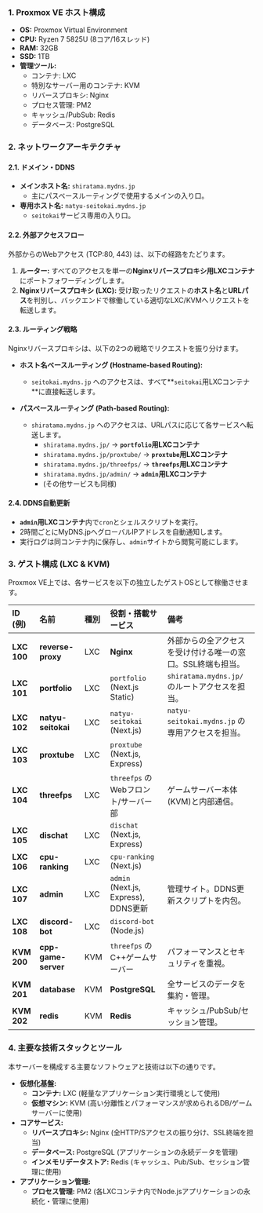 ### 1. Proxmox VE ホスト構成

- **OS:** Proxmox Virtual Environment
- **CPU:** Ryzen 7 5825U (8コア/16スレッド)
- **RAM:** 32GB
- **SSD:** 1TB
-   **管理ツール:**
    -   コンテナ: LXC
    -   特別なサーバー用のコンテナ: KVM
    -   リバースプロキシ: Nginx
    -   プロセス管理: PM2
    -   キャッシュ/PubSub: Redis
    -   データベース: PostgreSQL

### 2. ネットワークアーキテクチャ

#### 2.1. ドメイン・DDNS

- **メインホスト名:** `shiratama.mydns.jp`
  - 主にパスベースルーティングで使用するメインの入り口。
- **専用ホスト名:** `natyu-seitokai.mydns.jp`
  - `seitokai`サービス専用の入り口。

#### 2.2. 外部アクセスフロー

外部からのWebアクセス (TCP:80, 443) は、以下の経路をたどります。

1. **ルーター:** すべてのアクセスを単一の**Nginxリバースプロキシ用LXCコンテナ**にポートフォワーディングします。
2. **Nginxリバースプロキシ (LXC):** 受け取ったリクエストの**ホスト名**と**URLパス**を判別し、バックエンドで稼働している適切なLXC/KVMへリクエストを転送します。

#### 2.3. ルーティング戦略

Nginxリバースプロキシは、以下の2つの戦略でリクエストを振り分けます。

- **ホスト名ベースルーティング (Hostname-based Routing):**
  - `seitokai.mydns.jp` へのアクセスは、すべて**`seitokai`用LXCコンテナ**に直接転送します。

- **パスベースルーティング (Path-based Routing):**
  - `shiratama.mydns.jp` へのアクセスは、URLパスに応じて各サービスへ転送します。
    - `shiratama.mydns.jp/` → **`portfolio`用LXCコンテナ**
    - `shiratama.mydns.jp/proxtube/` → **`proxtube`用LXCコンテナ**
    - `shiratama.mydns.jp/threefps/` → **`threefps`用LXCコンテナ**
    - `shiratama.mydns.jp/admin/` → **`admin`用LXCコンテナ**
    - (その他サービスも同様)

#### 2.4. DDNS自動更新

- **`admin`用LXCコンテナ**内で`cron`とシェルスクリプトを実行。
- 2時間ごとにMyDNS.jpへグローバルIPアドレスを自動通知します。
- 実行ログは同コンテナ内に保存し、`admin`サイトから閲覧可能にします。

### 3. ゲスト構成 (LXC & KVM)

Proxmox VE上では、各サービスを以下の独立したゲストOSとして稼働させます。

| ID (例)      | 名前                  | 種別  | 役割・搭載サービス                          | 備考                                    |
| :---------- | :------------------ | :-- | :--------------------------------- | :------------------------------------ |
| **LXC 100** | **reverse-proxy**   | LXC | **Nginx**                          | 外部からの全アクセスを受け付ける唯一の窓口。SSL終端も担当。       |
| **LXC 101** | **portfolio**       | LXC | `portfolio` (Next.js Static)       | `shiratama.mydns.jp/` のルートアクセスを担当。    |
| **LXC 102** | **natyu-seitokai**  | LXC | `natyu-seitokai` (Next.js)         | `natyu-seitokai.mydns.jp` の専用アクセスを担当。 |
| **LXC 103** | **proxtube**        | LXC | `proxtube` (Next.js, Express)      |                                       |
| **LXC 104** | **threefps**        | LXC | `threefps` のWebフロント/サーバー部          | ゲームサーバー本体(KVM)と内部通信。                  |
| **LXC 105** | **dischat**         | LXC | `dischat` (Next.js, Express)       |                                       |
| **LXC 106** | **cpu-ranking**     | LXC | `cpu-ranking` (Next.js)            |                                       |
| **LXC 107** | **admin**           | LXC | `admin` (Next.js, Express), DDNS更新 | 管理サイト。DDNS更新スクリプトを内包。                 |
| **LXC 108** | **discord-bot**     | LXC | `discord-bot` (Node.js)            |                                       |
| **KVM 200** | **cpp-game-server** | KVM | `threefps` のC++ゲームサーバー             | パフォーマンスとセキュリティを重視。                    |
| **KVM 201** | **database**        | KVM | **PostgreSQL**                     | 全サービスのデータを集約・管理。                      |
| **KVM 202** | **redis**           | KVM | **Redis**                          | キャッシュ/PubSub/セッション管理。                 |

### 4. 主要な技術スタックとツール

本サーバーを構成する主要なソフトウェアと技術は以下の通りです。

- **仮想化基盤:**
    - **コンテナ:** LXC (軽量なアプリケーション実行環境として使用)
    - **仮想マシン:** KVM (高い分離性とパフォーマンスが求められるDB/ゲームサーバーに使用)
- **コアサービス:**
    - **リバースプロキシ:** Nginx (全HTTP/Sアクセスの振り分け、SSL終端を担当)
    - **データベース:** PostgreSQL (アプリケーションの永続データを管理)
    - **インメモリデータストア:** Redis (キャッシュ、Pub/Sub、セッション管理に使用)
- **アプリケーション管理:**
    - **プロセス管理:** PM2 (各LXCコンテナ内でNode.jsアプリケーションの永続化・管理に使用)